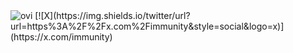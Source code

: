 <img src="https://github-readme-stats.vercel.app/api/top-langs?username=50sacinmysocidgaf&show_icons=true&locale=en&layout=compact&theme=chartreuse-dark" alt="ovi" />
[![X](https://img.shields.io/twitter/url?url=https%3A%2F%2Fx.com%2Fimmunity&style=social&logo=x)](https://x.com/immunity)

